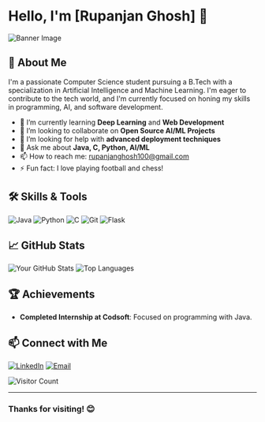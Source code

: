# Hello, I'm [Rupanjan Ghosh] 👋

![Banner Image](https://your-banner-image-url.com)

## 🚀 About Me
I'm a passionate Computer Science student pursuing a B.Tech with a specialization in Artificial Intelligence and Machine Learning. I'm eager to contribute to the tech world, and I'm currently focused on honing my skills in programming, AI, and software development.

- 🌱 I’m currently learning **Deep Learning** and **Web Development**
- 👯 I’m looking to collaborate on **Open Source AI/ML Projects**
- 🤔 I’m looking for help with **advanced deployment techniques**
- 💬 Ask me about **Java, C, Python, AI/ML**
- 📫 How to reach me: [rupanjanghosh100@gmail.com](mailto:rupanjanghosh100@gmail.com)
- ⚡ Fun fact: I love playing football and chess!

## 🛠️ Skills & Tools
![Java](https://img.shields.io/badge/Java-ED8B00?style=for-the-badge&logo=java&logoColor=white)
![Python](https://img.shields.io/badge/Python-3776AB?style=for-the-badge&logo=python&logoColor=white)
![C](https://img.shields.io/badge/C-00599C?style=for-the-badge&logo=c&logoColor=white)
![Git](https://img.shields.io/badge/Git-F05032?style=for-the-badge&logo=git&logoColor=white)
![Flask](https://img.shields.io/badge/Flask-000000?style=for-the-badge&logo=flask&logoColor=white)

## 📈 GitHub Stats
![Your GitHub Stats](https://github-readme-stats.vercel.app/api?username=your-username&show_icons=true&theme=radical)
![Top Languages](https://github-readme-stats.vercel.app/api/top-langs/?username=your-username&layout=compact&theme=radical)

## 🏆 Achievements
- **Completed Internship at Codsoft**: Focused on programming with Java.

## 📫 Connect with Me
[![LinkedIn](https://img.shields.io/badge/LinkedIn-%230077B5.svg?style=for-the-badge&logo=linkedin&logoColor=white)](https://www.linkedin.com/in/rupanjan-ghosh/)
[![Email](https://img.shields.io/badge/Email-D14836?style=for-the-badge&logo=gmail&logoColor=white)](mailto:rupanjanghosh100@gmail.com)

![Visitor Count](https://komarev.com/ghpvc/?username=your-username&color=green)

---

### Thanks for visiting! 😊
